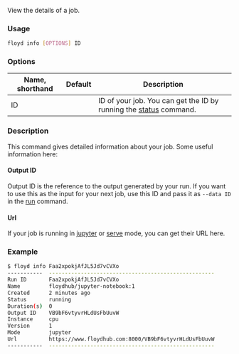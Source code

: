 View the details of a job.

### Usage
```bash
floyd info [OPTIONS] ID
```

### Options
| Name, shorthand | Default | Description |
| --------------- | ------- | ----------- |
| ID |      | ID of your job. You can get the ID by running the [status](./status) command.    |

### Description
This command gives detailed information about your job. Some useful information here:

#### Output ID
Output ID is the reference to the output generated by your run. If you want to use this as the 
input for your next job, use this ID and pass it as `--data ID` in the [run](./run) command.

#### Url
If your job is running in [jupyter](../guides/jupyter) or [serve](../guides/style_transfer/#serve-mode) mode, you can get their URL here.

### Example
```bash
$ floyd info Faa2xpokjAfJL5Jd7vCVXo
-----------  ----------------------------------------------------
Run ID       Faa2xpokjAfJL5Jd7vCVXo
Name         floydhub/jupyter-notebook:1
Created      2 minutes ago
Status       running
Duration(s)  0
Output ID    VB9bF6vtyvrHLdUsFbUuvW
Instance     cpu
Version      1
Mode         jupyter
Url          https://www.floydhub.com:8000/VB9bF6vtyvrHLdUsFbUuvW
-----------  ----------------------------------------------------
```

